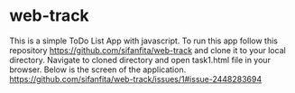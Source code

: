 # web-track

This is a simple ToDo List App with javascript.
To run this app follow this repository https://github.com/sifanfita/web-track and clone it to your local directory.
Navigate to cloned directory and open task1.html file in your browser.
Below is the screen of the application.
https://github.com/sifanfita/web-track/issues/1#issue-2448283694
